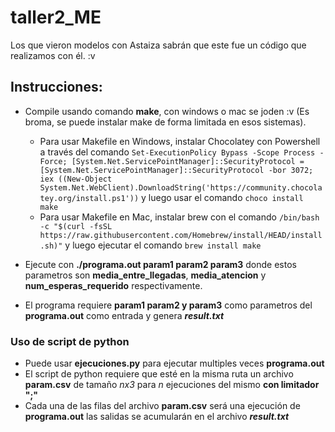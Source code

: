 # taller2_ME

Los que vieron modelos con Astaiza sabrán que este fue un código que realizamos con él. :v

## Instrucciones:

* Compile usando comando **make**, con windows o mac se joden :v (Es broma, se puede instalar make de forma limitada en esos sistemas).
  * Para usar Makefile en Windows, instalar Chocolatey con Powershell a través del comando `Set-ExecutionPolicy Bypass -Scope Process -Force; [System.Net.ServicePointManager]::SecurityProtocol = [System.Net.ServicePointManager]::SecurityProtocol -bor 3072; iex ((New-Object System.Net.WebClient).DownloadString('https://community.chocolatey.org/install.ps1'))` y luego usar el comando `choco install make`
  * Para usar Makefile en Mac, instalar brew con el comando `/bin/bash -c "$(curl -fsSL https://raw.githubusercontent.com/Homebrew/install/HEAD/install.sh)"` y luego ejecutar el comando `brew install make`
* Ejecute con **./programa.out param1 param2 param3** donde estos parametros son **media_entre_llegadas**, **media_atencion** y **num_esperas_requerido** respectivamente. 

* El programa requiere **param1 param2 y param3** como parametros del **programa.out** como entrada y genera **_result.txt_**

### Uso de script de python

* Puede usar **ejecuciones.py** para ejecutar multiples veces **programa.out**
* El script de python requiere que esté en la misma ruta un archivo **param.csv** de tamaño _nx3_ para _n_ ejecuciones del mismo **con limitador ";"**
* Cada una de las filas del archivo **param.csv** será una ejecución de **programa.out** las salidas se acumularán en el archivo **_result.txt_**

